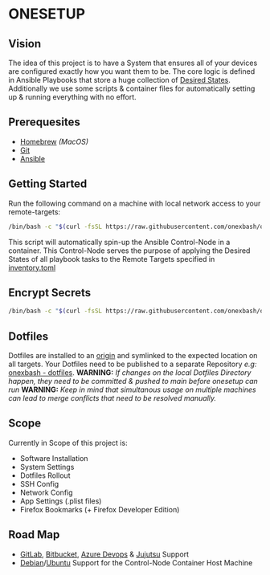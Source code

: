 # ONESETUP

## Vision
The idea of this project is to have a System that ensures all of your devices are configured exactly how you want them to be.
The core logic is defined in Ansible Playbooks that store a huge collection of [Desired States](https://www.puppeteers.net/learn/understanding-infrastructure-as-code-iac/#headline-133-5156).
Additionally we use some scripts & container files for automatically setting up & running everything with no effort.

## Prerequesites
- [Homebrew](https://brew.sh/) *(MacOS)*
- [Git](https://git-scm.com/downloads)
- [Ansible](https://docs.ansible.com/ansible/latest/installation_guide/intro_installation.html)

## Getting Started
Run the following command on a machine with local network access to your remote-targets:
```bash
/bin/bash -c "$(curl -fsSL https://raw.githubusercontent.com/onexbash/onesetup/main/scripts/onesetup.sh)"
```
This script will automatically spin-up the Ansible Control-Node in a container.
This Control-Node serves the purpose of applying the Desired States of all playbook tasks to the Remote Targets specified in [inventory.toml](./inventory.toml)

## Encrypt Secrets
```bash
/bin/bash -c "$(curl -fsSL https://raw.githubusercontent.com/onexbash/onesetup/main/scripts/encrypt.sh)"
```


## Dotfiles
Dotfiles are installed to an [origin](/opt/dotfiles) and symlinked to the expected location on all targets.
Your Dotfiles need to be published to a separate Repository *e.g:* [onexbash - dotfiles](https://github.com/onexbash/dotfiles).
**WARNING:** *If changes on the local Dotfiles Directory happen, they need to be committed & pushed to main before onesetup can run*
**WARNING:** *Keep in mind that simultanous usage on multiple machines can lead to merge conflicts that need to be resolved manually.*

## Scope
Currently in Scope of this project is:
- Software Installation
- System Settings
- Dotfiles Rollout
- SSH Config
- Network Config
- App Settings (.plist files)
- Firefox Bookmarks (+ Firefox Developer Edition)


## Road Map
- [GitLab](https://gitlab.com), [Bitbucket](https://bitbucket.org), [Azure Devops](https://azure.microsoft.com/de-de/products/devops/) & [Jujutsu](https://github.com/jj-vcs/jj) Support
- [Debian](https://www.debian.org)/[Ubuntu](https://ubuntu.com) Support for the Control-Node Container Host Machine
